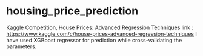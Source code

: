 # housing_price_prediction
Kaggle Competition, House Prices: Advanced Regression Techniques
link : https://www.kaggle.com/c/house-prices-advanced-regression-techniques
I have used XGBoost regressor for prediction while cross-validating the parameters.
